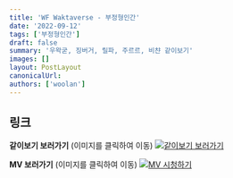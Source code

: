 ```yaml
---
title: 'WF Waktaverse - 부정형인간'
date: '2022-09-12'
tags: ['부정형인간']
draft: false
summary: '우왁굳, 징버거, 릴파, 주르르, 비챤 같이보기'
images: []
layout: PostLayout
canonicalUrl:
authors: ['woolan']
---
```


## 링크

**같이보기 보러가기** (이미지를 클릭하여 이동)
[![같이보기 보러가기](https://cdn.discordapp.com/attachments/1136601898116464710/1137050327938506852/logo.png)](https://cafe.naver.com/steamindiegame/7603510)

**MV 보러가기** (이미지를 클릭하여 이동)
[![MV 시청하기](https://i.ytimg.com/vi/hG-Wd3cJIuM/maxresdefault.jpg)](https://youtu.be/hG-Wd3cJIuM)
